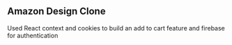 ## Amazon Design Clone

Used React context and cookies to build an add to cart feature and firebase for authentication